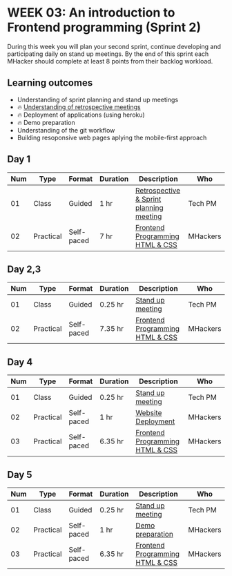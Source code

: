# WEEK 03: An introduction to Frontend programming  (Sprint 2)
 
 During this week you will plan your second sprint, continue developing and participating daily on stand up meetings.
 By the end of this sprint each MHacker should complete at least 8 points from their backlog workload.
 
 ## Learning outcomes
 * Understanding of sprint planning and stand up meetings
 * :fire: [Understanding of retrospective meetings](https://github.com/magma-labs/MagmaHackers/blob/master/module-01/week-03/day-01/01-Retrospective%20meeting.md)
 * :fire: Deployment of applications (using heroku)
 * :fire: Demo preparation
 * Understanding of the git workflow
 * Building resoponsive web pages aplying the mobile-first approach

## Day 1

Num | Type | Format | Duration | Description | Who
-- | -- | -- | -- | -- | --
01 | Class |Guided | 1 hr | [Retrospective & Sprint planning meeting](https://github.com/magma-labs/MagmaHackers/blob/master/module-01/week-03/day-01/01-Retrospective%20meeting.md) | Tech PM
02 | Practical | Self-paced | 7 hr | [Frontend Programming HTML & CSS](https://github.com/magma-labs/MagmaHackers/blob/master/module-01/week-02/day-01/03-Web%20layout%20programming.md)| MHackers

## Day 2,3

Num | Type | Format | Duration | Description | Who
-- | -- | -- | -- | -- | --
01 | Class |Guided | 0.25 hr | [Stand up meeting](https://github.com/magma-labs/MagmaHackers/blob/master/module-01/week-02/day-02/01-Stand%20up%20meeting.md) | Tech PM
02 | Practical | Self-paced | 7.35 hr | [Frontend Programming HTML & CSS](https://github.com/magma-labs/MagmaHackers/blob/master/module-01/week-02/day-01/03-Web%20layout%20programming.md)| MHackers

## Day 4

Num | Type | Format | Duration | Description | Who
-- | -- | -- | -- | -- | --
01 | Class | Guided | 0.25 hr | [Stand up meeting](https://github.com/magma-labs/MagmaHackers/blob/master/module-01/week-02/day-02/01-Stand%20up%20meeting.md) | Tech PM
02 | Practical | Self-paced | 1 hr | [Website Deployment](https://github.com/magma-labs/MagmaHackers/blob/master/module-01/week-03/topics/website-deployment.md) | MHackers
03 | Practical | Self-paced | 6.35 hr | [Frontend Programming HTML & CSS](https://github.com/magma-labs/MagmaHackers/blob/master/module-01/week-02/day-01/03-Web%20layout%20programming.md)| MHackers

## Day 5

Num | Type | Format | Duration | Description | Who
-- | -- | -- | -- | -- | --
01 | Class |Guided | 0.25 hr | [Stand up meeting](https://github.com/magma-labs/MagmaHackers/blob/master/module-01/week-02/day-02/01-Stand%20up%20meeting.md) | Tech PM
02 | Practical | Self-paced | 1 hr | [Demo preparation](https://github.com/magma-labs/MagmaHackers/blob/master/module-01/week-03/topics/demo-preparation.md) | MHackers
03 | Practical | Self-paced | 6.35 hr | [Frontend Programming HTML & CSS](https://github.com/magma-labs/MagmaHackers/blob/master/module-01/week-02/day-01/03-Web%20layout%20programming.md)| MHackers


